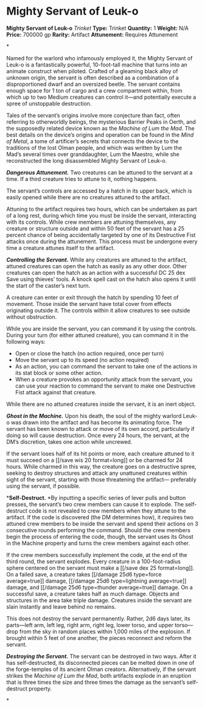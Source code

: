 # Mighty Servant of Leuk-o

**Mighty Servant of Leuk-o**
_Trinket_
**Type:** Trinket
**Quantity:** 1
**Weight:** N/A
**Price:** 700000 gp
**Rarity:** Artifact
**Attunement:** Requires Attunement

*<p>Named for the warlord who infamously employed it, the Mighty Servant of Leuk-o is a fantastically powerful, 10-foot-tall machine that turns into an animate construct when piloted. Crafted of a gleaming black alloy of unknown origin, the servant is often described as a combination of a disproportioned dwarf and an oversized beetle. The servant contains enough space for 1 ton of cargo and a crew compartment within, from which up to two Medium creatures can control it—and potentially execute a spree of unstoppable destruction.

Tales of the servant’s origins involve more conjecture than fact, often referring to otherworldly beings, the mysterious Barrier Peaks in Oerth, and the supposedly related device known as the *Machine of Lum the Mad*. The best details on the device’s origins and operation can be found in the *Mind of Metal*, a tome of artificer’s secrets that connects the device to the traditions of the lost Olman people, and which was written by Lum the Mad’s several times over granddaughter, Lum the Maestro, while she reconstructed the long disassembled Mighty Servant of Leuk-o.

***Dangerous Attunement.*** Two creatures can be attuned to the servant at a time. If a third creature tries to attune to it, nothing happens.

The servant’s controls are accessed by a hatch in its upper back, which is easily opened while there are no creatures attuned to the artifact.

Attuning to the artifact requires two hours, which can be undertaken as part of a long rest, during which time you must be inside the servant, interacting with its controls. While crew members are attuning themselves, any creature or structure outside and within 50 feet of the servant has a 25 percent chance of being accidentally targeted by one of its Destructive Fist attacks once during the attunement. This process must be undergone every time a creature attunes itself to the artifact.

***Controlling the Servant.*** While any creatures are attuned to the artifact, attuned creatures can open the hatch as easily as any other door. Other creatures can open the hatch as an action with a successful DC 25 dex Save using thieves’ tools. A knock spell cast on the hatch also opens it until the start of the caster’s next turn.

A creature can enter or exit through the hatch by spending 10 feet of movement. Those inside the servant have total cover from effects originating outside it. The controls within it allow creatures to see outside without obstruction.

While you are inside the servant, you can command it by using the controls. During your turn (for either attuned creature), you can command it in the following ways:</p>
* Open or close the hatch (no action required, once per turn)
* Move the servant up to its speed (no action required)
* As an action, you can command the servant to take one of the actions in its stat block or some other action.
* When a creature provokes an opportunity attack from the servant, you can use your reaction to command the servant to make one Destructive Fist attack against that creature.

<p>While there are no attuned creatures inside the servant, it is an inert object.

***Ghost in the Machine.*** Upon his death, the soul of the mighty warlord Leuk-o was drawn into the artifact and has become its animating force. The servant has been known to attack or move of its own accord, particularly if doing so will cause destruction. Once every 24 hours, the servant, at the DM’s discretion, takes one action while uncrewed.

If the servant loses half of its hit points or more, each creature attuned to it must succeed on a [[/save wis 20 format=long]] or be charmed for 24 hours. While charmed in this way, the creature goes on a destructive spree, seeking to destroy structures and attack any unattuned creatures within sight of the servant, starting with those threatening the artifact— preferably using the servant, if possible.

***Self-Destruct.** *By inputting a specific series of lever pulls and button presses, the servant’s two crew members can cause it to explode. The self-destruct code is not revealed to crew members when they attune to the artifact. If the code is discovered (the DM determines how), it requires two attuned crew members to be inside the servant and spend their actions on 3 consecutive rounds performing the command. Should the crew members begin the process of entering the code, though, the servant uses its Ghost in the Machine property and turns the crew members against each other.

If the crew members successfully implement the code, at the end of the third round, the servant explodes. Every creature in a 100-foot-radius sphere centered on the servant must make a [[/save dex 25 format=long]]. On a failed save, a creature takes  [[/damage 25d6 type=force average=true]] damage,  [[/damage 25d6 type=lightning average=true]] damage, and  [[/damage 25d6 type=thunder average=true]] damage. On a successful save, a creature takes half as much damage. Objects and structures in the area take triple damage. Creatures inside the servant are slain instantly and leave behind no remains.

This does not destroy the servant permanently. Rather, 2d6 days later, its parts—left arm, left leg, right arm, right leg, lower torso, and upper torso— drop from the sky in random places within 1,000 miles of the explosion. If brought within 5 feet of one another, the pieces reconnect and reform the servant.

***Destroying the Servant.*** The servant can be destroyed in two ways. After it has self-destructed, its disconnected pieces can be melted down in one of the forge-temples of its ancient Olman creators. Alternatively, if the servant strikes the *Machine of Lum the Mad*, both artifacts explode in an eruption that is three times the size and three times the damage as the servant’s self-destruct property.</p>*
